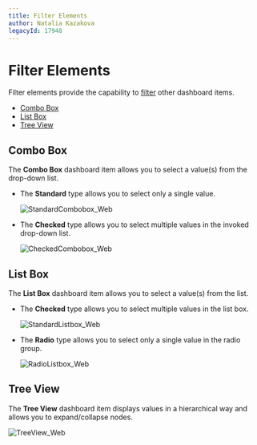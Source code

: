 ```yaml
---
title: Filter Elements
author: Natalia Kazakova
legacyId: 17948
---
```

# Filter Elements
Filter elements provide the capability to [filter](../data-presentation/master-filtering.md) other dashboard items.
* [Combo Box](#combo-box)
* [List Box](#list-box)
* [Tree View](#tree-view)

## <a name="combo-box"/>Combo Box
The **Combo Box** dashboard item allows you to select a value(s) from the drop-down list.
* The **Standard** type allows you to select only a single value.
	
	![StandardCombobox_Web](../../../images/img25527.png)
* The **Checked** type allows you to select multiple values in the invoked drop-down list.
	
	![CheckedCombobox_Web](../../../images/img25528.png)

## <a name="list-box"/>List Box
The **List Box** dashboard item allows you to select a value(s) from the list.
* The **Checked** type allows you to select multiple values in the list box.
	
	![StandardListbox_Web](../../../images/img25529.png)
* The **Radio** type allows you to select only a single value in the radio group.
	
	![RadioListbox_Web](../../../images/img25530.png)

## <a name="tree-view"/>Tree View
The **Tree View** dashboard item displays values in a hierarchical way and allows you to expand/collapse nodes.

![TreeView_Web](../../../images/img25531.png)